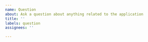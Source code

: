 ```yaml
---
name: Question
about: Ask a question about anything related to the application
title: ''
labels: question
assignees: ''

---
```

